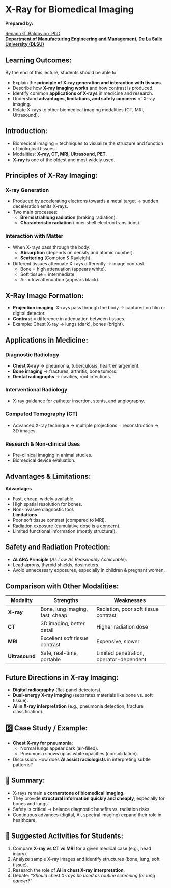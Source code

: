 # X-Ray for Biomedical Imaging  

**Prepared by:**  

[Renann G. Baldovino, PhD](https://www.dlsu.edu.ph/colleges/gcoe/academic-departments/manufacturing-engineering-management/faculty-profile/renann-baldovino/)  
**[Department of Manufacturing Engineering and Management, De La Salle University (DLSU)](https://www.dlsu.edu.ph/colleges/gcoe/academic-departments/manufacturing-engineering-management/)**

## Learning Outcomes:  
By the end of this lecture, students should be able to:  
- Explain the **principle of X-ray generation and interaction with tissues**.  
- Describe how **X-ray imaging works** and how contrast is produced.  
- Identify common **applications of X-rays** in medicine and research.  
- Understand **advantages, limitations, and safety concerns** of X-ray imaging.  
- Relate X-rays to other biomedical imaging modalities (CT, MRI, Ultrasound).  

## Introduction:  
- Biomedical imaging = techniques to visualize the structure and function of biological tissues.  
- Modalities: **X-ray, CT, MRI, Ultrasound, PET**.  
- **X-ray** is one of the oldest and most widely used.  

## Principles of X-Ray Imaging:

### X-ray Generation
- Produced by accelerating electrons towards a metal target → sudden deceleration emits X-rays.  
- Two main processes:  
  - **Bremsstrahlung radiation** (braking radiation).  
  - **Characteristic radiation** (inner shell electron transitions).  

### Interaction with Matter  
- When X-rays pass through the body:  
  - **Absorption** (depends on density and atomic number).  
  - **Scattering** (Compton & Rayleigh).  
- Different tissues attenuate X-rays differently → image contrast.  
  - Bone = high attenuation (appears white).  
  - Soft tissue = intermediate.  
  - Air = low attenuation (appears black).  

## X-Ray Image Formation:
- **Projection imaging**: X-rays pass through the body → captured on film or digital detector.  
- **Contrast** = difference in attenuation between tissues.  
- Example: Chest X-ray → lungs (dark), bones (bright).  

## Applications in Medicine:

### Diagnostic Radiology  
- **Chest X-ray** → pneumonia, tuberculosis, heart enlargement.  
- **Bone imaging** → fractures, arthritis, bone tumors.  
- **Dental radiographs** → cavities, root infections.  

### Interventional Radiology  
- X-ray guidance for catheter insertion, stents, and angiography.  

### Computed Tomography (CT)  
- Advanced X-ray technique → multiple projections + reconstruction → 3D images.  

### Research & Non-clinical Uses  
- Pre-clinical imaging in animal studies.  
- Biomedical device evaluation.  

## Advantages & Limitations: 
**Advantages**  
- Fast, cheap, widely available.  
- High spatial resolution for bones.  
- Non-invasive diagnostic tool.  
**Limitations**  
- Poor soft tissue contrast (compared to MRI).  
- Radiation exposure (cumulative dose is a concern).  
- Limited functional information (mostly structural).  

## Safety and Radiation Protection:
- **ALARA Principle** (*As Low As Reasonably Achievable*).  
- Lead aprons, thyroid shields, dosimeters.  
- Avoid unnecessary exposures, especially in children & pregnant women.  

## Comparison with Other Modalities:

| Modality | Strengths | Weaknesses |
|----------|-----------|------------|
| **X-ray** | Bone, lung imaging, fast, cheap | Radiation, poor soft tissue contrast |
| **CT** | 3D imaging, better detail | Higher radiation dose |
| **MRI** | Excellent soft tissue contrast | Expensive, slower |
| **Ultrasound** | Safe, real-time, portable | Limited penetration, operator-dependent |

## Future Directions in X-ray Imaging:
- **Digital radiography** (flat-panel detectors).  
- **Dual-energy X-ray imaging** (separates materials like bone vs. soft tissue).  
- **AI in X-ray interpretation** (e.g., pneumonia detection, fracture classification).  

## 9️⃣ Case Study / Example:
- **Chest X-ray for pneumonia**:  
  - Normal lungs appear dark (air-filled).  
  - Pneumonia shows up as white opacities (consolidation).  
- Discussion: How does **AI assist radiologists** in interpreting subtle patterns?  

## 📌 Summary:
- X-rays remain a **cornerstone of biomedical imaging**.  
- They provide **structural information quickly and cheaply**, especially for bones and lungs.  
- Safety is critical → balance diagnostic benefits vs. radiation risks.  
- Continuous advances (digital, AI, spectral imaging) expand their role in healthcare.  

## 📝 Suggested Activities for Students:
1. Compare **X-ray vs CT vs MRI** for a given medical case (e.g., head injury).  
2. Analyze sample X-ray images and identify structures (bone, lung, soft tissue).  
3. Research the role of **AI in chest X-ray interpretation**.  
4. Debate: *“Should chest X-rays be used as routine screening for lung cancer?”*  
